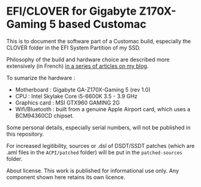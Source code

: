 # EFI/CLOVER for Gigabyte Z170X-Gaming 5 based Customac

This is to document the software part of a Customac build, especially the CLOVER folder in the EFI System Partition of my SSD.

Philosophy of the build and hardware choice are described more extensively (in French) [in a series of articles on my blog](http://blog.barijaona.com/macintosh/Jirokaki/ "Jirōkaki on barijaona.com").

To sumarize the hardware :

- Motherboard : Gigabyte GA-Z170X-Gaming 5 (rev 1.0)
- CPU : Intel Skylake Core i5-6600K 3.5 - 3.9 GHz
- Graphics card : MSI GTX960 GAMING 2G
- Wifi/Bluetooth : built from a genuine Apple Airport card, which uses a BCM94360CD chipset.

Some personal details, especially serial numbers, will not be published in this repository.

For increased legitibility, sources or .dsl of DSDT/SSDT patches (which are .aml files in the `ACPI/patched` folder) will be put in the `patched-sources` folder.

About license. This work is published for informational use only. Any component shown here retains its own licence.